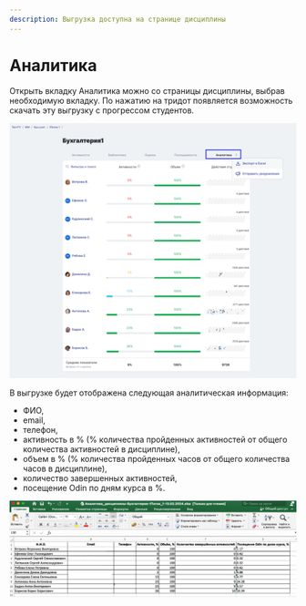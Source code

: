 ```yaml
---
description: Выгрузка доступна на странице дисциплины
---
```


# Аналитика

Открыть вкладку Аналитика можно со страницы дисциплины, выбрав необходимую вкладку. По нажатию на тридот появляется возможность скачать эту выгрузку с прогрессом студентов.

![](<../.gitbook/assets/image (1) (1) (1) (1) (1) (1) (1) (1) (1) (1) (1) (1) (1) (1) (1) (1) (1) (1) (1) (1) (1) (1) (1) (1) (1) (1) (1) (1) (1) (1) (1) (1) (1) (1) (1) (1) (1) (1) (1) (1) (1) (1) (1) (1) (1) (1) (1) (1) (1) (1) (1) (1) (1).png>)

В выгрузке будет отображена следующая аналитическая информация:

* ФИО,
* email,
* телефон,
* активность в % (% количества пройденных активностей от общего количества активностей в дисциплине),
* объем в % (% количества пройденных часов от общего количества часов в дисциплине),
* количество завершенных активностей,
* посещение Odin по дням курса в %.

![](<../.gitbook/assets/image (1) (1) (1) (1) (1) (1) (1) (1) (1) (1) (1) (1) (1) (1) (1) (1) (1) (1) (1) (1) (1) (1) (1) (1) (1) (1) (1) (1) (1) (1) (1) (1) (1) (1) (1) (1) (1) (1) (1) (1) (1) (1) (1) (1) (1) (1) (1) (1) (1) (1) (1) (1) (1) (1).png>)
